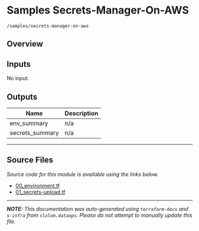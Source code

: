
# Samples Secrets-Manager-On-AWS

`/samples/secrets-manager-on-aws`

## Overview


## Inputs

No input.

## Outputs

| Name | Description |
|------|-------------|
| env\_summary | n/a |
| secrets\_summary | n/a |

---------------------

## Source Files

_Source code for this module is available using the links below._

* [00_environment.tf](00_environment.tf)
* [01_secrets-upload.tf](01_secrets-upload.tf)

---------------------

_**NOTE:** This documentation was auto-generated using
`terraform-docs` and `s-infra` from `slalom.dataops`.
Please do not attempt to manually update this file._
